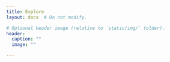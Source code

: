 ```yaml
---
title: Explore
layout: docs  # Do not modify.

# Optional header image (relative to `static/img/` folder).
header:
  caption: ""
  image: ""

---
```


